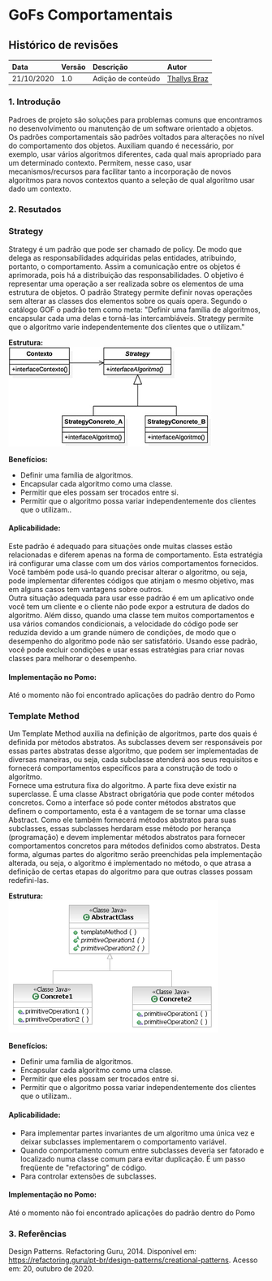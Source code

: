 # GoFs Comportamentais

## Histórico de revisões

| Data       | Versão | Descrição          | Autor                                          |
| :--------- | :----- | :----------------- | :--------------------------------------------- |
| 21/10/2020 | 1.0    | Adição de conteúdo | [Thallys Braz](https://github.com/thallysbraz) |

### 1. Introdução

Padroes de projeto são soluções para problemas comuns que encontramos no desenvolvimento ou manutenção de um software orientado a objetos.
Os padrões comportamentais são padrões voltados para alterações no nível do comportamento dos objetos. Auxiliam quando é necessário, por exemplo, usar vários algoritmos diferentes, cada qual mais apropriado para um determinado contexto. Permitem, nesse caso, usar mecanismos/recursos para facilitar tanto a incorporação de novos algoritmos para novos contextos quanto a seleção de qual algoritmo usar dado um contexto.

### 2. Resutados

### Strategy

Strategy é um padrão que pode ser chamado de policy. De modo que delega as responsabilidades adquiridas pelas entidades, atribuindo, portanto, o comportamento. Assim a comunicação entre os objetos é aprimorada, pois há a distribuição das responsabilidades. O objetivo é representar uma operação a ser realizada sobre os elementos de uma estrutura de objetos. O padrão Strategy permite definir novas operações sem alterar as classes dos elementos sobre os quais opera. Segundo o catálogo GOF o padrão tem como meta: "Definir uma família de algoritmos, encapsular cada uma delas e torná-las intercambiáveis. Strategy permite que o algoritmo varie independentemente dos clientes que o utilizam."
<br>

**Estrutura:**<br>
![Factory](../../img/padroes/comportamentais/Strategy.jpg)<br>

**Benefícios:**

- Definir uma família de algoritmos.<br>
- Encapsular cada algoritmo como uma classe.<br>
- Permitir que eles possam ser trocados entre si.<br>
- Permitir que o algoritmo possa variar independentemente dos clientes que o utilizam..<br>

#### Aplicabilidade:

Este padrão é adequado para situações onde muitas classes estão relacionadas e diferem apenas na forma de comportamento. Esta estratégia irá configurar uma classe com um dos vários comportamentos fornecidos. Você também pode usá-lo quando precisar alterar o algoritmo, ou seja, pode implementar diferentes códigos que atinjam o mesmo objetivo, mas em alguns casos tem vantagens sobre outros. <br>
Outra situação adequada para usar esse padrão é em um aplicativo onde você tem um cliente e o cliente não pode expor a estrutura de dados do algoritmo. Além disso, quando uma classe tem muitos comportamentos e usa vários comandos condicionais, a velocidade do código pode ser reduzida devido a um grande número de condições, de modo que o desempenho do algoritmo pode não ser satisfatório. Usando esse padrão, você pode excluir condições e usar essas estratégias para criar novas classes para melhorar o desempenho.

#### Implementação no Pomo:

Até o momento não foi encontrado aplicações do padrão dentro do Pomo

### Template Method

Um Template Method auxilia na definição de algoritmos, parte dos quais é definida por métodos abstratos. As subclasses devem ser responsáveis ​​por essas partes abstratas desse algoritmo, que podem ser implementadas de diversas maneiras, ou seja, cada subclasse atenderá aos seus requisitos e fornecerá comportamentos específicos para a construção de todo o algoritmo. <br>
Fornece uma estrutura fixa do algoritmo. A parte fixa deve existir na superclasse. É uma classe Abstract obrigatória que pode conter métodos concretos. Como a interface só pode conter métodos abstratos que definem o comportamento, esta é a vantagem de se tornar uma classe Abstract. Como ele também fornecerá métodos abstratos para suas subclasses, essas subclasses herdaram esse método por herança (programação) e devem implementar métodos abstratos para fornecer comportamentos concretos para métodos definidos como abstratos. Desta forma, algumas partes do algoritmo serão preenchidas pela implementação alterada, ou seja, o algoritmo é implementado no método, o que atrasa a definição de certas etapas do algoritmo para que outras classes possam redefini-las. <br>

**Estrutura:**<br>
![Factory](../../img/padroes/comportamentais/TemplateMethod.png)<br>

**Benefícios:**

- Definir uma família de algoritmos.<br>
- Encapsular cada algoritmo como uma classe.<br>
- Permitir que eles possam ser trocados entre si.<br>
- Permitir que o algoritmo possa variar independentemente dos clientes que o utilizam..<br>

#### Aplicabilidade:

- Para implementar partes invariantes de um algoritmo uma única vez e deixar subclasses implementarem o comportamento variável. <br>
- Quando comportamento comum entre subclasses deveria ser fatorado e localizado numa classe comum para evitar duplicação. É um passo freqüente de "refactoring" de código. <br>
- Para controlar extensões de subclasses. <br>

#### Implementação no Pomo:

Até o momento não foi encontrado aplicações do padrão dentro do Pomo

### 3. Referências

Design Patterns. Refactoring Guru, 2014. Disponível em: <https://refactoring.guru/pt-br/design-patterns/creational-patterns>. Acesso em: 20, outubro de 2020.

